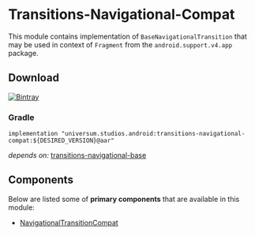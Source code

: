 Transitions-Navigational-Compat
===============

This module contains implementation of `BaseNavigationalTransition` that may be used in context
of `Fragment` from the `android.support.v4.app` package.

## Download ##
[![Bintray](https://api.bintray.com/packages/universum-studios/android/universum.studios.android%3Atransitions/images/download.svg)](https://bintray.com/universum-studios/android/universum.studios.android%3Atransitions/_latestVersion)

### Gradle ###

    implementation "universum.studios.android:transitions-navigational-compat:${DESIRED_VERSION}@aar"

_depends on:_
[transitions-navigational-base](https://github.com/universum-studios/android_transitions/tree/master/library-navigational-base)

## Components ##

Below are listed some of **primary components** that are available in this module:

- [NavigationalTransitionCompat](https://github.com/universum-studios/android_transitions/blob/master/library-navigational-compat/src/main/java/universum/studios/android/transition/NavigationalTransitionCompat.java)

